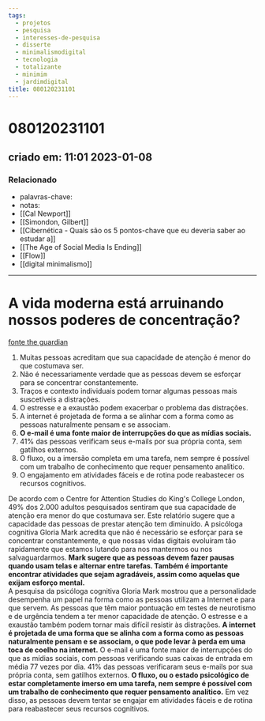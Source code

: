 ```yaml
---
tags:
  - projetos
  - pesquisa
  - interesses-de-pesquisa
  - disserte
  - minimalismodigital
  - tecnologia
  - totalizante
  - minimim
  - jardimdigital
title: 080120231101
---
```


# 080120231101

## criado em: 11:01 2023-01-08

### Relacionado

- palavras-chave: 
- notas: 
- [[Cal Newport]]
- [[Simondon, Gilbert]]
- [[Cibernética -  Quais são os 5 pontos-chave que eu deveria saber ao estudar a]]
- [[The Age of Social Media Is Ending]]
- [[Flow]]
- [[digital minimalismo]]
---

# A vida moderna está arruinando nossos poderes de concentração?

[fonte the guardian](https://www.theguardian.com/technology/2023/jan/01/is-modern-life-ruining-our-powers-of-concentration)

1. Muitas pessoas acreditam que sua capacidade de atenção é menor do que costumava ser.
2. Não é necessariamente verdade que as pessoas devem se esforçar para se concentrar constantemente.
3. Traços e contexto individuais podem tornar algumas pessoas mais suscetíveis a distrações.
4. O estresse e a exaustão podem exacerbar o problema das distrações.
5. A internet é projetada de forma a se alinhar com a forma como as pessoas naturalmente pensam e se associam.
6. **O e-mail é uma fonte maior de interrupções do que as mídias sociais.**
7. 41% das pessoas verificam seus e-mails por sua própria conta, sem gatilhos externos.
8. O fluxo, ou a imersão completa em uma tarefa, nem sempre é possível com um trabalho de conhecimento que requer pensamento analítico.
9. O engajamento em atividades fáceis e de rotina pode reabastecer os recursos cognitivos.

De acordo com o Centre for Attention Studies do King's College London, 49% dos 2.000 adultos pesquisados sentiram que sua capacidade de atenção era menor do que costumava ser. Este relatório sugere que a capacidade das pessoas de prestar atenção tem diminuído. A psicóloga cognitiva Gloria Mark acredita que não é necessário se esforçar para se concentrar constantemente, e que nossas vidas digitais evoluíram tão rapidamente que estamos lutando para nos mantermos ou nos salvaguardarmos. **Mark sugere que as pessoas devem fazer pausas quando usam telas e alternar entre tarefas. Também é importante encontrar atividades que sejam agradáveis, assim como aquelas que exijam esforço mental.**  
A pesquisa da psicóloga cognitiva Gloria Mark mostrou que a personalidade desempenha um papel na forma como as pessoas utilizam a Internet e para que servem. As pessoas que têm maior pontuação em testes de neurotismo e de urgência tendem a ter menor capacidade de atenção. O estresse e a exaustão também podem tornar mais difícil resistir às distrações. **A internet é projetada de uma forma que se alinha com a forma como as pessoas naturalmente pensam e se associam, o que pode levar à perda em uma toca de coelho na internet.** O e-mail é uma fonte maior de interrupções do que as mídias sociais, com pessoas verificando suas caixas de entrada em média 77 vezes por dia. 41% das pessoas verificaram seus e-mails por sua própria conta, sem gatilhos externos. **O fluxo, ou o estado psicológico de estar completamente imerso em uma tarefa, nem sempre é possível com um trabalho de conhecimento que requer pensamento analítico.** Em vez disso, as pessoas devem tentar se engajar em atividades fáceis e de rotina para reabastecer seus recursos cognitivos.
